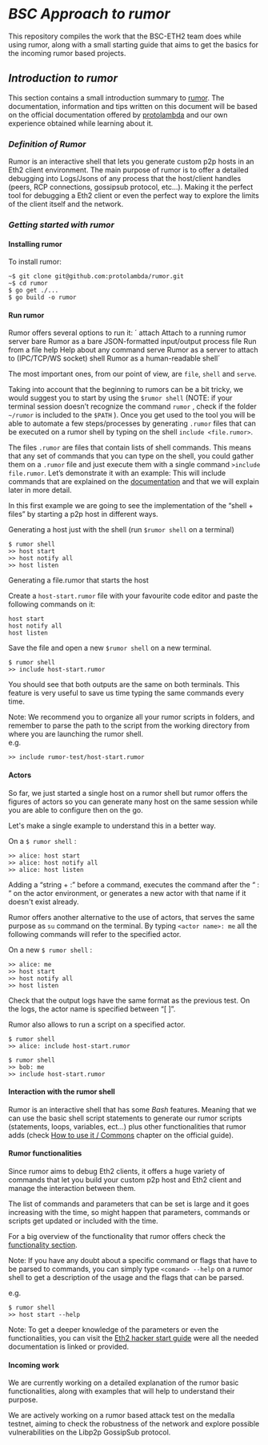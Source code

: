 # *BSC Approach to rumor*

This repository compiles the work that the BSC-ETH2 team does while using rumor, along with a small starting guide that aims to get the basics for the incoming rumor based projects.

## *Introduction to rumor*

This section contains a small introduction summary to [rumor](https://github.com/protolambda/rumor). The documentation, information and tips written on this document will be based on the official documentation offered by [protolambda](https://notes.ethereum.org/@protolambda/rumor-tutorial#How-to-use-it) and our own experience obtained while learning about it. 

### *Definition of Rumor*

Rumor is an interactive shell that lets you generate custom p2p hosts in an Eth2 client environment. The  main purpose of rumor is to offer a detailed debugging into Logs/Jsons of any process that the host/client handles (peers, RCP connections, gossipsub protocol, etc...). Making it the perfect tool for debugging a Eth2 client or even the perfect way to explore the limits of the client itself and the network. 

### *Getting started with rumor*

#### Installing rumor 

To install rumor:

```
~$ git clone git@github.com:protolambda/rumor.git
~$ cd rumor
$ go get ./...
$ go build -o rumor
```
#### Run rumor
 
Rumor offers several options to run it:
´ attach      Attach to a running rumor server
  bare        Rumor as a bare JSON-formatted input/output process
  file        Run from a file
  help        Help about any command
  serve       Rumor as a server to attach to (IPC/TCP/WS socket)
  shell       Rumor as a human-readable shell´

The most important ones, from our point of view, are `file`, `shell` and `serve`. 

Taking into account that the beginning to rumors can be a bit tricky, we would suggest you to start by using the `$rumor shell` (NOTE: if your terminal session doesn’t recognize the command `rumor` , check if the folder `~/rumor` is included to the `$PATH` ). Once you get used to the tool you will be able to automate a few steps/processes by generating `.rumor` files that can be executed on a rumor shell by typing on the shell `include <file.rumor>`. 

The files `.rumor` are files that contain lists of shell commands. This means that any set of commands that you can type on the shell, you could gather them on a  `.rumor` file and just execute them with a single command `>include file.rumor`. Let’s  demonstrate it with an example:
This will include commands that are explained on the [documentation](https://notes.ethereum.org/@protolambda/rumor-tutorial#How-to-use-it) and that we will explain later in more detail.

In this first example we are going to see the implementation of the “shell + files” by starting a p2p host in different ways.

Generating a host just with the shell (run `$rumor shell` on a terminal)
```
$ rumor shell
>> host start
>> host notify all
>> host listen
```
Generating a file.rumor that starts the host

Create a `host-start.rumor` file with your favourite code editor and paste the following commands on it:
```
host start
host notify all
host listen
```

Save the file and open a new `$rumor shell` on a new terminal.
```
$ rumor shell
>> include host-start.rumor
```

You should see that both outputs are the same on both terminals. This feature is very useful to save us time typing the same commands every time.

Note: We recommend you to organize all your rumor scripts in folders, and remember to parse the path to the script from the working directory from where you are launching the rumor shell.  
e.g. 

```
>> include rumor-test/host-start.rumor
```

#### Actors

So far, we just started a single host on a rumor shell but rumor offers the figures of actors so you can generate many host on the same session while you are able to configure then on the go.

Let's make a single example to understand this in a better way.

On a `$ rumor shell` :
```
>> alice: host start
>> alice: host notify all
>> alice: host listen
```

Adding a “string + :” before a command, executes the command after the “ : ” on the actor environment, or generates a new actor with that name if it doesn't exist already.

Rumor offers another alternative to the use of actors, that serves the same purpose as `su` command on the terminal. By typing `<actor name>: me` all the following commands will refer to the specified actor.

On a new `$ rumor shell` :
```
>> alice: me
>> host start
>> host notify all
>> host listen
```

Check that the output logs have the same format as the previous test. On the logs, the actor name is specified between “[ ]”.

Rumor also allows to run a script on a specified actor.
```
$ rumor shell
>> alice: include host-start.rumor
```
```
$ rumor shell
>> bob: me
>> include host-start.rumor
```
#### Interaction with the rumor shell

Rumor is an interactive shell that has some *Bash* features. Meaning that we can use the basic shell script statements to generate our rumor scripts (statements, loops, variables, ect...) plus other functionalities that rumor adds (check [How to use it / Commons](https://notes.ethereum.org/@protolambda/rumor-tutorial#Commons) chapter on the official guide).

#### Rumor functionalities

Since rumor aims to debug Eth2 clients, it offers a huge variety of commands that let you build your custom p2p host and Eth2 client and manage the interaction between them. 

The list of commands and parameters that can be set is large and it goes increasing with the time, so might happen that parameters, commands or scripts get updated or included with the time.

For a big overview of the functionality that rumor offers check the [functionality section](https://notes.ethereum.org/@protolambda/rumor-tutorial#Functionality). 

Note: If you have any doubt about a specific command or flags that have to be parsed to commands, you can simply type `<comand> --help` on a rumor shell to get a description of the usage and the flags that can be parsed.

e.g. 
```
$ rumor shell
>> host start --help
```

Note: To get a deeper knowledge of the parameters or even the functionalities, you can visit the [Eth2 hacker start guide](https://notes.ethereum.org/@protolambda/eth2_start) were all the needed documentation is linked or provided. 


#### Incoming work

We are currently working on a detailed explanation of the rumor basic functionalities, along with examples that will help to understand their purpose.

We are actively working on a rumor based attack test on the medalla testnet, aiming to check the robustness of the network and explore possible vulnerabilities on the Libp2p GossipSub protocol.